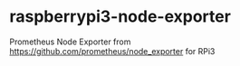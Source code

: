 # raspberrypi3-node-exporter
Prometheus Node Exporter from https://github.com/prometheus/node_exporter for RPi3
